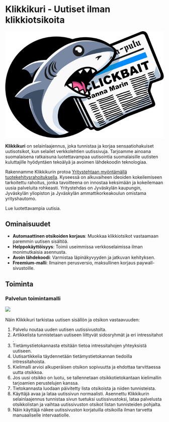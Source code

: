 # Klikkikuri - Uutiset ilman klikkiotsikoita

![](assets/logo.png)

**Klikkikuri** on selainlaajennus, joka tunnistaa ja korjaa sensaatiohakuiset uutisotsikot, kun selailet verkkolehtien uutissivuja. Tarjoamme ainoana suomalaisena ratkaisuna luotettavampaa uutisointia suomalaisille uutisten kuluttajille hyödyntäen tekoälyä ja avoimen lähdekoodin teknologiaa.

Rakennamme Klikkikurin protoa [Yritystehtaan myöntämällä tuotekehitysrahoituksella](https://yritystehdas.fi/tuotekehitysrahoitus). Kyseessä on alkuvaiheen ideoiden kokeilemiseen tarkoitettu rahoitus, jonka tavoitteena on innostaa keksimään ja kokeilemaan uusia palveluita rohkeasti. Yritystehdas on Jyväskylän kaupungin, Jyväskylän yliopiston ja Jyväskylän ammattikorkeakoulun omistama yrityshautomo.

Lue luotettavampia uutisia.

## Ominaisuudet

 - **Automaattinen otsikoiden korjaus**: Muokkaa klikkiotsikot vastaamaan paremmin uutisen sisältöä.
 - **Helppokäyttöisyys**: Toimii useimmissa verkkoselaimissa ilman monimutkaisia asennusta.
 - **Avoin lähdekoodi**: Varmistaa läpinäkyvyyden ja jatkuvan kehityksen.
 - **Freemium-malli**: Ilmainen perusversio, maksullinen korjaus paywall-sivustoille.

## Toiminta

### Palvelun toimintamalli

![](assets/modus-operandi-2024-09-29-0135.png)

Näin Klikkikuri tarkistaa uutisen sisällön ja otsikon vastaavuuden:

1. Palvelu noutaa uuden uutisen uutissivustolta​.
2. Artikkelista tunnistetaan uutiseen liittyvät sidosryhmät ja eri intressitahot​.
3. Tietämystietokannasta etsitään tietoa intressitahojen yhteyksistä uutiseen​.
4. Uutisartikkelia täydennetään tietämystietokannan tiedoilla intressitahoista​.
5. Kielimalli arvioi alkuperäisen otsikon sopivuutta ja ehdottaa tarvittaessa uutta otsikkoa.
6. Jos uusi otsikko on luotu, se tallennetaan otsikkotietokantaan kielimallin tarjoamien perustelujen kanssa.​
7. Tietokannasta luodaan päivitetty lista otsikoista ja niiden tunnisteista.​
8. Käyttäjä avaa ja lataa uutissivun normaalisti. Asennettu Klikkikurin selainlaajennus tunnistaa sivun tuetuksi uutissivustoksi, lataa palvelusta otsikkolistan ja vaihtaa uutissivuston otsikot listan tunnisteiden pohjalta.​
9. Näin käyttäjä näkee uutissivuston korjatuilla otsikoilla ilman tarvetta manuaaliselle intervaatiolle.​
